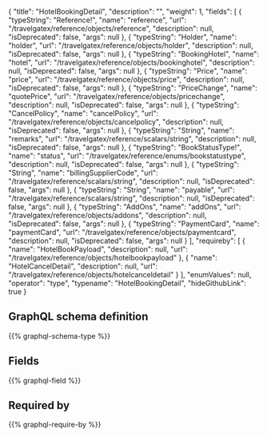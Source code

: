 {
  "title": "HotelBookingDetail",
  "description": "",
  "weight": 1,
  "fields": [
    {
      "typeString": "Reference!",
      "name": "reference",
      "url": "/travelgatex/reference/objects/reference",
      "description": null,
      "isDeprecated": false,
      "args": null
    },
    {
      "typeString": "Holder",
      "name": "holder",
      "url": "/travelgatex/reference/objects/holder",
      "description": null,
      "isDeprecated": false,
      "args": null
    },
    {
      "typeString": "BookingHotel",
      "name": "hotel",
      "url": "/travelgatex/reference/objects/bookinghotel",
      "description": null,
      "isDeprecated": false,
      "args": null
    },
    {
      "typeString": "Price",
      "name": "price",
      "url": "/travelgatex/reference/objects/price",
      "description": null,
      "isDeprecated": false,
      "args": null
    },
    {
      "typeString": "PriceChange",
      "name": "quotePrice",
      "url": "/travelgatex/reference/objects/pricechange",
      "description": null,
      "isDeprecated": false,
      "args": null
    },
    {
      "typeString": "CancelPolicy",
      "name": "cancelPolicy",
      "url": "/travelgatex/reference/objects/cancelpolicy",
      "description": null,
      "isDeprecated": false,
      "args": null
    },
    {
      "typeString": "String",
      "name": "remarks",
      "url": "/travelgatex/reference/scalars/string",
      "description": null,
      "isDeprecated": false,
      "args": null
    },
    {
      "typeString": "BookStatusType!",
      "name": "status",
      "url": "/travelgatex/reference/enums/bookstatustype",
      "description": null,
      "isDeprecated": false,
      "args": null
    },
    {
      "typeString": "String",
      "name": "billingSupplierCode",
      "url": "/travelgatex/reference/scalars/string",
      "description": null,
      "isDeprecated": false,
      "args": null
    },
    {
      "typeString": "String",
      "name": "payable",
      "url": "/travelgatex/reference/scalars/string",
      "description": null,
      "isDeprecated": false,
      "args": null
    },
    {
      "typeString": "AddOns",
      "name": "addOns",
      "url": "/travelgatex/reference/objects/addons",
      "description": null,
      "isDeprecated": false,
      "args": null
    },
    {
      "typeString": "PaymentCard",
      "name": "paymentCard",
      "url": "/travelgatex/reference/objects/paymentcard",
      "description": null,
      "isDeprecated": false,
      "args": null
    }
  ],
  "requireby": [
    {
      "name": "HotelBookPayload",
      "description": null,
      "url": "/travelgatex/reference/objects/hotelbookpayload"
    },
    {
      "name": "HotelCancelDetail",
      "description": null,
      "url": "/travelgatex/reference/objects/hotelcanceldetail"
    }
  ],
  "enumValues": null,
  "operator": "type",
  "typename": "HotelBookingDetail",
  "hideGithubLink": true
}
## GraphQL schema definition

{{% graphql-schema-type %}}

## Fields

{{% graphql-field %}}

## Required by

{{% graphql-require-by %}}
